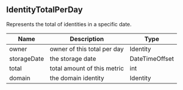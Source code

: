 ## IdentityTotalPerDay

Represents the total of identities in a specific date.

| Name                     | Description                                    | Type              |
|--------------------------|------------------------------------------------|-------------------|
| owner                    | owner of this total per day                    | Identity          |
| storageDate              | the storage date                               | DateTimeOffset    |
| total                    | total amount of this metric                    | int               |
| domain                   | the domain identity                            | Identity          |